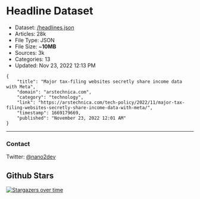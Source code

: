 # Headline Dataset

- Dataset: [/headlines.json](https://raw.githubusercontent.com/fwd/news/master/headlines.json) 
- Articles: 28k
- File Type: JSON
- File Size: ~**10MB**
- Sources: 3k
- Categories: 13
- Updated: Nov 23, 2022 12:13 PM

```
{
    "title": "Major tax-filing websites secretly share income data with Meta",
    "domain": "arstechnica.com",
    "category": "technology",
    "link": "https://arstechnica.com/tech-policy/2022/11/major-tax-filing-websites-secretly-share-income-data-with-meta/",
    "timestamp": 1669179669,
    "published": "November 23, 2022 12:01 AM"
}
```

---

### Contact 

Twitter: [@nano2dev](https://twitter.com/nano2dev)

## Github Stars

[![Stargazers over time](https://starchart.cc/fwd/news.svg)](https://starchart.cc/fwd/news)
